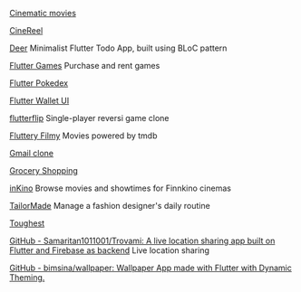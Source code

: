 
[Cinematic movies](https://github.com/aaronoe/FlutterCinematic)

[CineReel](https://github.com/kserko/CineReel)

[Deer](https://github.com/aleksanderwozniak/deer)
Minimalist Flutter Todo App, built using BLoC pattern

[Flutter Games](https://github.com/rayliverified/FlutterGames)
Purchase and rent games

[Flutter Pokedex](https://github.com/hungps/flutter_pokedex)

[Flutter Wallet UI](https://github.com/kalismeras61/flutter_wallet_ui)

[flutterflip](https://github.com/RedBrogdon/flutterflip)
Single-player reversi game clone

[Fluttery Filmy](https://github.com/ibhavikmakwana/Fluttery-Filmy)
Movies powered by tmdb

[Gmail clone](https://github.com/rodydavis/gmail_clone)

[Grocery Shopping](https://github.com/Widle-Studio/Grocery-App)

[inKino](https://github.com/roughike/inKino)
Browse movies and showtimes for Finnkino cinemas

[TailorMade](https://github.com/jogboms/tailor_made)
Manage a fashion designer's daily routine

[Toughest](https://github.com/MDSADABWASIM/Toughest)

[GitHub - Samaritan1011001/Trovami: A live location sharing app built on Flutter and Firebase as backend](https://github.com/Samaritan1011001/Trovami)
Live location sharing

[GitHub - bimsina/wallpaper: Wallpaper App made with Flutter with Dynamic Theming.](https://github.com/bimsina/wallpaper)
